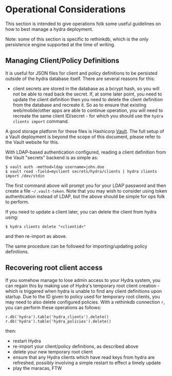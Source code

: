 # Operational Considerations

This section is intended to give operations folk some useful guidelines on
how to best manage a hydra deployment.

Note: some of this section is specific to rethinkdb, which is the only persistence
engine supported at the time of writing.

## Managing Client/Policy Definitions

It is useful for JSON files for client and policy definitions to be persisted outside
of the hydra database itself. There are several reasons for this:

- client secrets are stored in the database as a bcrypt hash, so you will not be
  able to read back the secret.  If, at some later point, you need to update the
  client definition then you need to delete the client definition from the database
  and recreate it. So as to ensure that existing web/mobile/other apps are able to
  continue operation, you will need to recreate the same client ID/secret - for which
  you should use the `hydra clients import` command.

A good storage platform for these files is Hashicorp [Vault](https://www.vaultproject.io). The full setup of a
Vault deployment is beyond the scope of this document, please refer to the Vault website
for this.

With LDAP-based authentication configured, reading a client definition from
the Vault "secrets" backend is as simple as:

````
$ vault auth -method=ldap username=john.doe
$ vault read -field=myclient secrets/hydra/clients | hydra clients import /dev/stdin
````

The first command above will prompt you for your LDAP password and then create
a file `~/.vault-token`. Note that you may wish to consider using token authentication
instead of LDAP, but the above should be simple for ops folk to perform.

If you need to update a client later, you can delete the client from hydra using:

````
$ hydra clients delete "<clientid>"
````
and then re-import as above.

The same procedure can be followed for importing/updating policy definitions.

## Recovering root client access

If you somehow manage to lose admin access to your Hydra system, you can regain this
by making use of Hydra's temporary root client creation - which is triggered when
hydra is unable to find any client definitions upon startup. Due to the ID given to
policy used for temporary root clients, you may need to also delete configured
policies. With a rethinkdb connection `r`, you can perform these operations as follows:

````
r.db('hydra').table('hydra_clients').delete()
r.db('hydra').table('hydra_policies').delete()
````

then: 

- restart Hydra
- re-import your client/policy definitions, as described above
- delete your new temporary root client
- ensure that any Hydra clients which have read keys from hydra are refreshed, possibly 
  involving a simple restart to effect a timely update
- play the maracas, FTW
